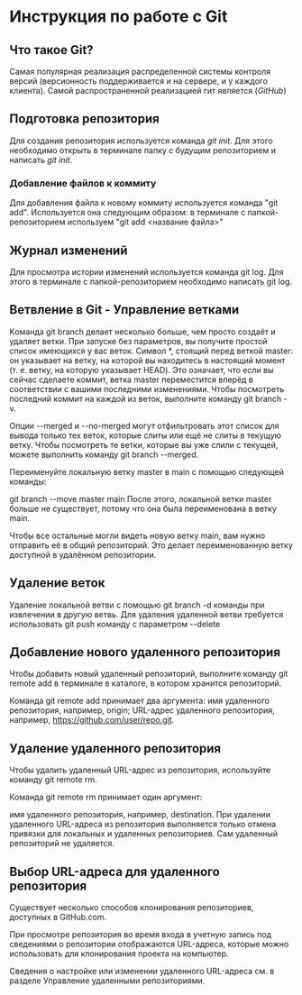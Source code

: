  # Инструкция по работе с Git

 ## Что такое Git?
 Самая популярная реализация  распределенной системы контроля версий (версионность поддерживается и на сервере, и у каждого клиента). Самой распространенной реализацией гит является (*GitHub*)

 ## Подготовка репозитория
 Для создания репозитория используется команда *git init*. Для этого необходимо открыть в терминале папку с будущим репозиторием и написать *git init*.

 ### Добавление файлов к коммиту
 Для добавления файла к новому коммиту используется команда "git add". Используется она следующим образом: в терминале с папкой-репозиторием используем "git add <название файла>"

 ## Журнал изменений
 Для просмотра истории изменений используется команда git log. Для этого в терминале с папкой-репозиторием необходимо написать git log.

 ## Ветвление в Git - Управление ветками

 Kоманда git branch делает несколько больше, чем просто создаёт и удаляет ветки. При запуске без параметров, вы получите простой список имеющихся у вас веток.
 Cимвол *, стоящий перед веткой master: он указывает на ветку, на которой вы находитесь в настоящий момент (т. е. ветку, на которую указывает HEAD). Это означает, что если вы сейчас сделаете коммит, ветка master переместится вперёд в соответствии с вашими последними изменениями. Чтобы посмотреть последний коммит на каждой из веток, выполните команду git branch -v.

 Опции --merged и --no-merged могут отфильтровать этот список для вывода только тех веток, которые слиты или ещё не слиты в текущую ветку. Чтобы посмотреть те ветки, которые вы уже слили с текущей, можете выполнить команду git branch --merged.

 Переименуйте локальную ветку master в main с помощью следующей команды:

git branch --move master main
После этого, локальной ветки master больше не существует, потому что она была переименована в ветку main.

Чтобы все остальные могли видеть новую ветку main, вам нужно отправить её в общий репозиторий. Это делает переименованную ветку доступной в удалённом репозитории.


 ## Удаление веток
Удаление локальной ветви с помощью git branch -d команды при извлечении в другую ветвь. Для удаления удаленной ветви требуется использовать git push команду с параметром --delete

## Добавление нового удаленного репозитория
Чтобы добавить новый удаленный репозиторий, выполните команду git remote add в терминале в каталоге, в котором хранится репозиторий.

Команда git remote add принимает два аргумента:
имя удаленного репозитория, например, origin;
URL-адрес удаленного репозитория, например, https://github.com/user/repo.git.

## Удаление удаленного репозитория
Чтобы удалить удаленный URL-адрес из репозитория, используйте команду git remote rm.

Команда git remote rm принимает один аргумент:

имя удаленного репозитория, например, destination.
При удалении удаленного URL-адреса из репозитория выполняется только отмена привязки для локальных и удаленных репозиториев. Сам удаленный репозиторий не удаляется.

## Выбор URL-адреса для удаленного репозитория
Существует несколько способов клонирования репозиториев, доступных в GitHub.com.

При просмотре репозитория во время входа в учетную запись под сведениями о репозитории отображаются URL-адреса, которые можно использовать для клонирования проекта на компьютер.

Сведения о настройке или изменении удаленного URL-адреса см. в разделе Управление удаленными репозиториями.
